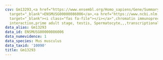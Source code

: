 ```yaml
---
csv: Gm13293,<a href="https://www.ensembl.org/Homo_sapiens/Gene/Summary?db=core;g=ENSMUSG00000086006"
  target="_blank">ENSMUSG00000086006</a>,<a href="https://www.ncbi.nlm.nih.gov/pubmed/25450459"
  target="_blank"><i class="fas fa-file"></i></a>",chromatin immunoprecipitation assay,direct
  interaction,prime adult stage, testis, Spermatocyte,,,transcriptional regulation,
data_alias: Gm13293
data_id: ENSMUSG00000086006
data_numevidence: 1
data_species: Mus musculus
data_taxid: '10090'
title: Gm13293
---
```

